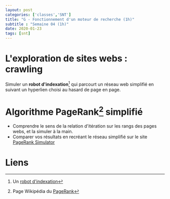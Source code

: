 ```yaml
---
layout: post 
categories: ['classes','SNT']
title: "G - Fonctionnement d'un moteur de recherche (1h)"
subtitle : "Semaine 04 (1h)"
date: 2020-01-23
tags: [snt] 
---
```

#  L'exploration de sites webs : **crawling**
Simuler un **robot d'indexation**[^1] qui parcourt un réseau web simplifié en suivant un hyperlien choisi au hasard de page en page.

# Algorithme PageRank[^2] simplifié
- Comprendre le sens de la relation d'itération sur les rangs des pages webs, et la simuler à la main.
- Comparer vos résultats en recréant le réseau simplifié sur le site [PageRank Simulator](http://faculty.chemeketa.edu/ascholer/cs160/WebApps/PageRank/)

# Liens
[^1]: Un [robot d'indexation](https://fr.wikipedia.org/wiki/Robot_d%27indexation)
[^2]: Page Wikipédia du [PageRank](https://fr.wikipedia.org/wiki/PageRank)










